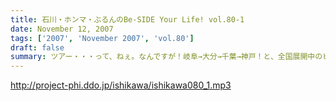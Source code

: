 ```yaml
---
title: 石川・ホンマ・ぶるんのBe-SIDE Your Life! vol.80-1
date: November 12, 2007
tags: ['2007', 'November 2007', 'vol.80']
draft: false
summary: ツアー・・・って、ねぇ。なんですが！岐阜→大分→千葉→神戸！と、全国展開中のビーサイ！とにかくも、お集まりいただいたリスナー、学生の皆さんにはメンバー共々感謝感激雨嵐でございます。ホンマさんはツアー日程についていけず風邪をひいている！だから声がこもりがちなのであしからず。NAMAE
---
```


http://project-phi.ddo.jp/ishikawa/ishikawa080_1.mp3
